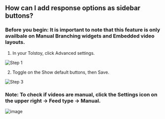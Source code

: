 ## How can I add response options as sidebar buttons?

### Before you begin: It is important to note that this feature is only availbale on Manual Branching widgets and Embedded video layouts.

1. In your Tolstoy, click Advanced settings. 

![Step 1](https://downloads.intercomcdn.com/i/o/778099815/11c113c1853cbab91d4fd0d6/image.png)

2. Toggle on the Show default buttons, then Save.​

![Step 3](https://downloads.intercomcdn.com/i/o/778100412/872cf4ee12488e71f864e4fe/image.png)


### Note: To check if videos are manual, click the Settings icon on the upper right -> Feed type -> Manual.
![image](https://github.com/user-attachments/assets/c78cfb02-566f-467c-8633-d790f384b0e5)
